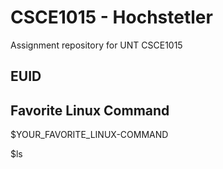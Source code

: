 # CSCE1015 - Hochstetler
Assignment repository for UNT CSCE1015
## EUID

## Favorite Linux Command
$YOUR_FAVORITE_LINUX-COMMAND

$ls
